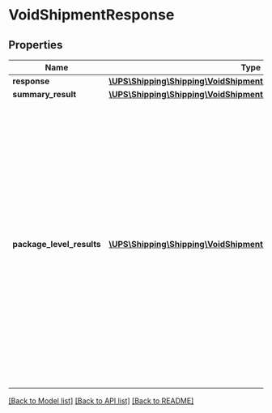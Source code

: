 # VoidShipmentResponse

## Properties
Name | Type | Description | Notes
------------ | ------------- | ------------- | -------------
**response** | [**\UPS\Shipping\Shipping\VoidShipmentResponseResponse**](VoidShipmentResponseResponse.md) |  | 
**summary_result** | [**\UPS\Shipping\Shipping\VoidShipmentResponseSummaryResult**](VoidShipmentResponseSummaryResult.md) |  | 
**package_level_results** | [**\UPS\Shipping\Shipping\VoidShipmentResponsePackageLevelResults[]**](VoidShipmentResponsePackageLevelResults.md) | Contains the Package Level Results.  **NOTE:** For versions &gt;&#x3D; v2403, this element will always be returned as an array. For requests using versions &lt; v2403, this element will be returned as an array if there is more than one object and a single object if there is only 1. | [optional] 

[[Back to Model list]](../../README.md#documentation-for-models) [[Back to API list]](../../README.md#documentation-for-api-endpoints) [[Back to README]](../../README.md)

